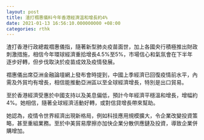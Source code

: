 ```yaml
---
layout: post
title: 渣打禤惠儀料今年香港經濟溫和增長約4%
date: 2021-01-13 16:56:10.000000000 +08:00
categories: rthk
---
```


渣打香港行政總裁禤惠儀指，隨著新型肺炎疫苗面世，加上各國央行積極推出財政刺激措施，相信今年環球經濟重拾增長4.5%至5%，市場信心和氣氛會在下半年逐步好轉，但步伐取決於疫苗成效及疫情發展。

禤惠儀出席亞洲金融論壇網上發布會時提到，中國上季經濟已回復疫情前水平，內需及外貿均有增長，相信能推動亞洲區以至全球經濟增長，特別是出口貿易。

至於香港經濟受惠於中國支持以及美息偏低，預計今年經濟平穩溫和增長，增幅約4%。她相信，隨著全球經濟活動好轉，或對信貸增長帶來幫助。

她認為，疫情令世界經濟出現新格局，例如科技應用規模擴大，令企業改變投資策略，甚至重組業務。至於中美貿易摩擦亦加快企業分散供應鏈及投資，導致企業併購增加。
